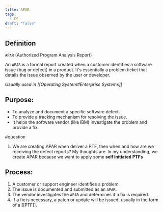 ```yaml
---
title: APAR
tags:
  - CS
draft: "false"
---
```

## Definition

`APAR` (Authorized Program Analysis Report)

An `APAR` is a formal report created when a customer identifies a software issue (bug or defect) in a product. It's essentially a problem ticket that details the issue observed by the user or developer.

*Usually used in [[Operating System#Enterprise Systems]]*
## Purpose:

- To analyze and document a specific software defect.
- To provide a tracking mechanism for resolving the issue.
- It helps the software vendor (like IBM) investigate the problem and provide a fix.

#question
1. We are creating APAR when deliver a PTF, then when and how are we receiving the defect reports?
My thoughts are: In my understanding, we create APAR because we want to apply some **self initiated PTFs**

## Process:

1. A customer or support engineer identifies a problem.
2. The issue is documented and submitted as an `APAR`.
3. The vendor investigates the `APAR` and determines if a fix is required.
4. If a fix is necessary, a patch or update will be issued, usually in the form of a [[PTF]].

